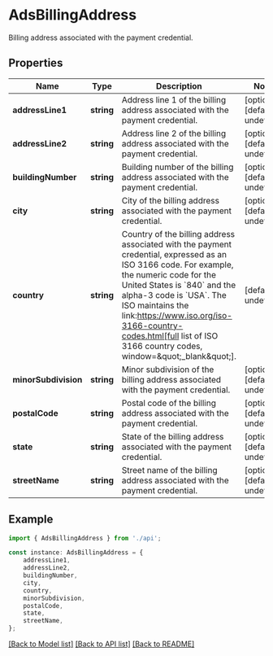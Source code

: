# AdsBillingAddress

Billing address associated with the payment credential.

## Properties

Name | Type | Description | Notes
------------ | ------------- | ------------- | -------------
**addressLine1** | **string** | Address line 1 of the billing address associated with the payment credential. | [optional] [default to undefined]
**addressLine2** | **string** | Address line 2 of the billing address associated with the payment credential. | [optional] [default to undefined]
**buildingNumber** | **string** | Building number of the billing address associated with the payment credential. | [optional] [default to undefined]
**city** | **string** | City of the billing address associated with the payment credential. | [optional] [default to undefined]
**country** | **string** | Country of the billing address associated with the payment credential, expressed as an ISO 3166 code. For example, the numeric code for the United States is &#x60;840&#x60; and the alpha-3 code is &#x60;USA&#x60;.  The ISO maintains the link:https://www.iso.org/iso-3166-country-codes.html[full list of ISO 3166 country codes, window&#x3D;\&quot;_blank\&quot;]. | [default to undefined]
**minorSubdivision** | **string** | Minor subdivision of the billing address associated with the payment credential. | [optional] [default to undefined]
**postalCode** | **string** | Postal code of the billing address associated with the payment credential. | [optional] [default to undefined]
**state** | **string** | State of the billing address associated with the payment credential. | [optional] [default to undefined]
**streetName** | **string** | Street name of the billing address associated with the payment credential. | [optional] [default to undefined]

## Example

```typescript
import { AdsBillingAddress } from './api';

const instance: AdsBillingAddress = {
    addressLine1,
    addressLine2,
    buildingNumber,
    city,
    country,
    minorSubdivision,
    postalCode,
    state,
    streetName,
};
```

[[Back to Model list]](../README.md#documentation-for-models) [[Back to API list]](../README.md#documentation-for-api-endpoints) [[Back to README]](../README.md)
